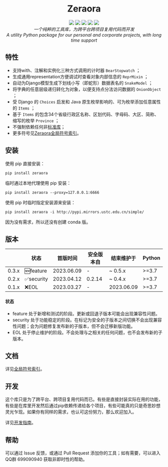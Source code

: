 <h1 align="center" style="padding-top: 32px">Zeraora</h1>

<div align="center">
    <a href="https://docs.python.org/zh-cn/3/whatsnew/index.html"><img src="https://img.shields.io/pypi/pyversions/zeraora?logo=python&logoColor=yellow"></a>
    <a href="https://en.wikipedia.org/wiki/MIT_License"><img src="https://img.shields.io/pypi/l/Zeraora?color=purple"></a>
    <a href="https://pypi.org/project/Zeraora/"><img src="https://img.shields.io/pypi/v/zeraora?color=darkgreen"></a>
    <a href=""><img src="https://img.shields.io/pypi/dm/zeraora?color=C72777"></a>
    <a href=""><img src="https://img.shields.io/pypi/status/Zeraora"></a>
    <!--a href=""><img src="https://img.shields.io/conda/v/conda-forge/zeraora"></a-->
</div>
<div align="center">
    <i>一个纯粹的工具库，为跨平台跨项目复用代码而开发</i>
    <br>
    <i>A utility Python package for our personal and corporate projects, with long time support</i>
</div>




## 特性

- 支持with、注解和实例化三种方式调用的计时器 `BearStopwatch` ；
- 生成通用representation方便调试时查看对象内部信息的 `ReprMixin` ；
- 自动为Django模型生成下划线小写（即蛇形）数据表名的 `SnakeModel` ；
- 将字典的任意层级递归转化为对象，以便支持点分法访问数据的 `OnionObject` ；
- 受 Django 的 `Choices` 启发和 Java 原生枚举影响的、可为枚举添加任意属性的 `Items` ；
- 基于 `Items` 的包含34个省级行政区名称、区划代码、字母码、大区、简称、缩写的枚举 `Province` ；
- 不强制依赖任何非[标准库](https://docs.python.org/zh-cn/3/library/index.html)；
- 更多符号见[Zeraora全局符号索引](./docs/README.md)。

## 安装

使用 pip 直接安装：

```shell
pip install zeraora
```

临时通过本地代理使用 pip 安装：

```shell
pip install zeraora --proxy=127.0.0.1:6666
```

使用 pip 时临时指定安装源来安装：

```shell
pip install zeraora -i http://pypi.mirrors.ustc.edu.cn/simple/
```

因为没有需求，所以还没有创建 conda 版。

## 版本

|       | 状态      | 首版时间   | 安全版本自 | 结束维护于 | Python |
| ----- | --------- | ---------- | ---------- | ---------- | ------ |
| 0.3.x | 🆕feature  | 2023.06.09 | -          | ~ 0.5.x    | >=3.7  |
| 0.2.x | ✅security | 2023.04.12 | 0.2.14     | ~ 0.4.x    | >=3.7  |
| 0.1.x | ❌EOL      | 2023.03.27 | -          | 2023.06.09 | >=3.7  |

#### 状态

- feature 处于新增和测试的阶段。更新或回退子版本可能会出现兼容性问题。
- security 处于功能稳定的阶段。在标记为安全的子版本之间切换不会出现兼容性问题；会为问题修复发布新的子版本，但不会迁移新版功能。
- EOL 处于停止维护的阶段。不会处理与之相关的任何问题，也不会发布新的子版本。


## 文档

详见[全局符号索引](./docs/README.md)。

## 开发

这个库只是为了跨平台、跨项目复用代码而已。有些是直接封装实际在用的功能，有些是在库里开发然后通过pip依赖传递给各个项目，有些可能真的只是奇思妙想灵光乍现。如果你有同样的需求，也认可这份努力，那么欢迎加入。

详见[开发指南](./CONTRIBUTING.md)。

## 帮助

可以通过 Issue 反馈，或通过 Pull Request 添加你的工具；如有需要，可以进入QQ群 699090940 获取非即时性的帮助。
